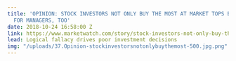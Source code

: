 ```yaml
---
title: 'OPINION: STOCK INVESTORS NOT ONLY BUY THE MOST AT MARKET TOPS BUT PAY MORE
  FOR MANAGERS, TOO'
date: 2018-10-24 16:58:00 Z
link: https://www.marketwatch.com/story/stock-investors-not-only-buy-the-most-at-market-tops-they-pay-more-too-2018-09-27
lead: Logical fallacy drives poor investment decisions
img: "/uploads/37.Opinion-stockinvestorsnotonlybuythemost-500.jpg.png"
---
```


